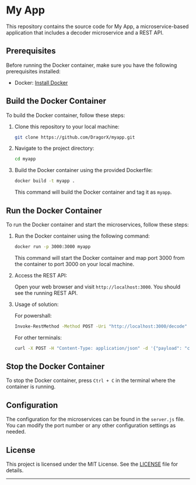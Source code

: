 # My App

This repository contains the source code for My App, a microservice-based application that includes a decoder microservice and a REST API.

## Prerequisites

Before running the Docker container, make sure you have the following prerequisites installed:

- Docker: [Install Docker](https://docs.docker.com/get-docker/)

## Build the Docker Container

To build the Docker container, follow these steps:

1. Clone this repository to your local machine:

   ```bash
   git clone https://github.com/DragorX/myapp.git
   ```

2. Navigate to the project directory:

   ```bash
   cd myapp
   ```

3. Build the Docker container using the provided Dockerfile:

   ```bash
   docker build -t myapp .
   ```

   This command will build the Docker container and tag it as `myapp`.

## Run the Docker Container

To run the Docker container and start the microservices, follow these steps:

1. Run the Docker container using the following command:

   ```bash
   docker run -p 3000:3000 myapp
   ```

   This command will start the Docker container and map port 3000 from the container to port 3000 on your local machine.

2. Access the REST API:

   Open your web browser and visit `http://localhost:3000`. You should see the running REST API.

3. Usage of solution:

   For powershall:

   ```bash
   Invoke-RestMethod -Method POST -Uri "http://localhost:3000/decode" -Headers @{"Content-Type" = "application/json"} -Body '{"payload": "cbb409c401990109857fff"}'
   ```

   For other terminals:

   ```bash
   curl -X POST -H "Content-Type: application/json" -d '{"payload": "cbb409c401990109857fff"}' http://localhost:3000/decode
   ```

## Stop the Docker Container

To stop the Docker container, press `Ctrl + C` in the terminal where the container is running.

## Configuration

The configuration for the microservices can be found in the `server.js` file. You can modify the port number or any other configuration settings as needed.

## License

This project is licensed under the MIT License. See the [LICENSE](LICENSE) file for details.

---
